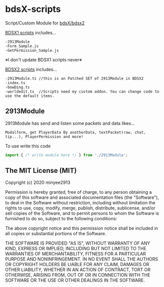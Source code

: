 # bdsX-scripts
Script/Custom Module for [bdsX/bdsx2](https://github.com/karikera/bdsx)

[BDSX1 scripts](https://github.com/minyee2913/bdsX-scripts/tree/main/scripts-BDSX1) includes...
```
-2913Module
-Form_Sample.js
-GetPermission_Sample.js
```
※I don't update BDSX1 scripts never※

[BDSX2 scripts](https://github.com/minyee2913/bdsX-scripts/tree/main/example_and_test-BDSX2) includes...
```
-2913Module.ts //this is an Patched SET of 2913Module in BDSX2
-index.ts
-bowDing.ts
-worldedit.ts  //Scripts need my custom addon. You can change code to use the default items.
```

## 2913Module
2913Module has send and listen some packets and data likes...
```
Modalform, get PlayerData By anotherData, textPacket(raw, chat, tip...), PlayerPermission and more!
```

To use write this code
```ts
import { /* write module here */ } from './2913Module';
```


## The MIT License (MIT)

Copyright (c) 2020 minyee2913

Permission is hereby granted, free of charge, to any person obtaining a copy of this software and associated documentation files (the "Software"), to deal in the Software without restriction, including without limitation the rights to use, copy, modify, merge, publish, distribute, sublicense, and/or sell copies of the Software, and to permit persons to whom the Software is furnished to do so, subject to the following conditions:

The above copyright notice and this permission notice shall be included in all copies or substantial portions of the Software.

THE SOFTWARE IS PROVIDED "AS IS", WITHOUT WARRANTY OF ANY KIND, EXPRESS OR IMPLIED, INCLUDING BUT NOT LIMITED TO THE WARRANTIES OF MERCHANTABILITY, FITNESS FOR A PARTICULAR PURPOSE AND NONINFRINGEMENT. IN NO EVENT SHALL THE AUTHORS OR COPYRIGHT HOLDERS BE LIABLE FOR ANY CLAIM, DAMAGES OR OTHER LIABILITY, WHETHER IN AN ACTION OF CONTRACT, TORT OR OTHERWISE, ARISING FROM, OUT OF OR IN CONNECTION WITH THE SOFTWARE OR THE USE OR OTHER DEALINGS IN THE SOFTWARE.

